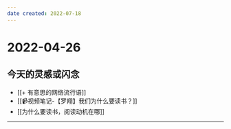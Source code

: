 ```yaml
---
date created: 2022-07-18
---
```


# 2022-04-26

## 今天的灵感或闪念

- [[+ 有意思的网络流行语]]
- [[📹视频笔记-【罗翔】我们为什么要读书？]]
- [[为什么要读书，阅读动机在哪]]
---
